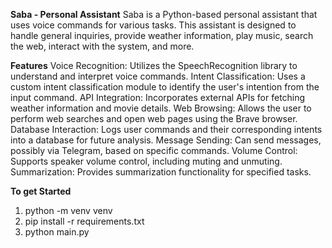 **Saba - Personal Assistant**
Saba is a Python-based personal assistant that uses voice commands for various tasks. This assistant is designed to handle general inquiries, provide weather information, play music, search the web, interact with the system, and more.

**Features**
Voice Recognition: Utilizes the SpeechRecognition library to understand and interpret voice commands.
Intent Classification: Uses a custom intent classification module to identify the user's intention from the input command.
API Integration: Incorporates external APIs for fetching weather information and movie details.
Web Browsing: Allows the user to perform web searches and open web pages using the Brave browser.
Database Interaction: Logs user commands and their corresponding intents into a database for future analysis.
Message Sending: Can send messages, possibly via Telegram, based on specific commands.
Volume Control: Supports speaker volume control, including muting and unmuting.
Summarization: Provides summarization functionality for specified tasks.

**To get Started**
1. python -m venv venv
2. pip install -r requirements.txt
3. python main.py
